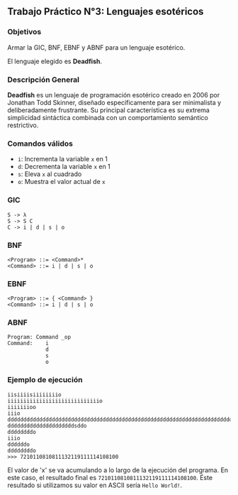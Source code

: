 ## Trabajo Práctico N°3: Lenguajes esotéricos

### Objetivos

Armar la GIC, BNF, EBNF y ABNF para un lenguaje esotérico. 

El lenguaje elegido es **Deadfish**.

### Descripción General
**Deadfish** es un lenguaje de programación esotérico creado en 2006 por Jonathan Todd Skinner, diseñado específicamente para ser minimalista y deliberadamente frustrante. Su principal característica es su extrema simplicidad sintáctica combinada con un comportamiento semántico restrictivo.

### Comandos válidos
  - `i`: Incrementa la variable `x` en 1
  - `d`: Decrementa la variable `x` en 1
  - `s`: Eleva `x` al cuadrado
  - `o`: Muestra el valor actual de `x`

### GIC

```gic
S -> λ
S -> S C
C -> i | d | s | o
```

### BNF

```bnf
<Program> ::= <Command>*
<Command> ::= i | d | s | o
```

### EBNF

```ebnf
<Program> ::= { <Command> }
<Command> ::= i | d | s | o
```

### ABNF

```abnf
Program: Command _op
Command:    i
            d
            s
            o
``` 



### Ejemplo de ejecución

``` deadfish
iisiiiisiiiiiiiio
iiiiiiiiiiiiiiiiiiiiiiiiiiiiio
iiiiiiioo
iiio
dddddddddddddddddddddddddddddddddddddddddddddddddddddddddddddddddddddddddddddddo
dddddddddddddddddddddsddo
ddddddddo
iiio
ddddddo
ddddddddo
>>> 7210110810811132119111114108100
```

El valor de 'x' se va acumulando a lo largo de la ejecución del programa. En este caso, el resultado final es `7210110810811132119111114108100`. Éste resultado si utilizamos su valor en ASCII sería `Hello World!`.